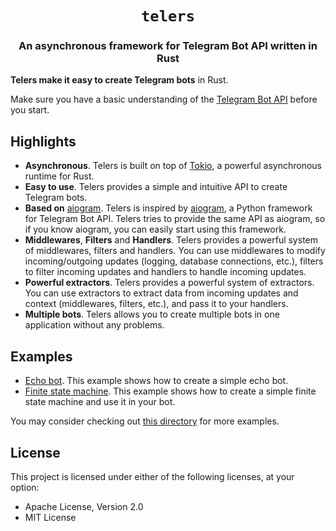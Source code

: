 <div align="center">

<h1><code>telers</code></h1>

<h3>
An asynchronous framework for Telegram Bot API written in Rust
</h3>

</div>

</p>

<b>Telers make it easy to create Telegram bots</b> in Rust.

Make sure you have a basic understanding of the [Telegram Bot API](https://core.telegram.org/bots/api) before you start.

## Highlights
 - **Asynchronous**. Telers is built on top of [Tokio](https://tokio.rs/), a powerful asynchronous runtime for Rust.
 - **Easy to use**. Telers provides a simple and intuitive API to create Telegram bots.
 - **Based on** [aiogram](https://github.com/aiogram/aiogram). Telers is inspired by [aiogram](https://github.com/aiogram/aiogram), a Python framework for Telegram Bot API. Telers tries to provide the same API as aiogram, so if you know aiogram, you can easily start using this framework.
 - **Middlewares**, **Filters** and **Handlers**. Telers provides a powerful system of middlewares, filters and handlers. You can use middlewares to modify incoming/outgoing updates (logging, database connections, etc.), filters to filter incoming updates and handlers to handle incoming updates.
 - **Powerful extractors**. Telers provides a powerful system of extractors. You can use extractors to extract data from incoming updates and context (middlewares, filters, etc.), and pass it to your handlers.
 - **Multiple bots**. Telers allows you to create multiple bots in one application without any problems.

## Examples
 - [Echo bot](examples/echo_bot.rs). This example shows how to create a simple echo bot.
 - [Finite state machine](examples/finite_state_machine.rs). This example shows how to create a simple finite state machine and use it in your bot.

You may consider checking out [this directory](examples) for more examples.

## License
This project is licensed under either of the following licenses, at your option:
 - Apache License, Version 2.0
 - MIT License

